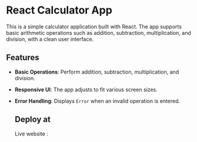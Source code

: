 # React Calculator App

This is a simple calculator application built with React. The app supports basic arithmetic operations such as addition, subtraction, multiplication, and division, with a clean user interface.

## Features

- **Basic Operations**: Perform addition, subtraction, multiplication, and division.
- **Responsive UI**: The app adjusts to fit various screen sizes.
- **Error Handling**: Displays `Error` when an invalid operation is entered.

  ## Deploy at
    Live website :
